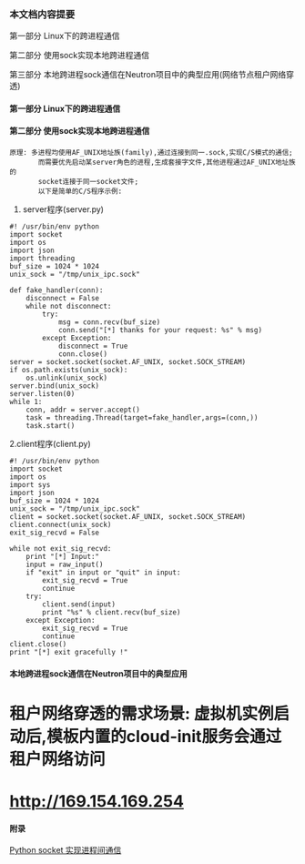 ### 本文档内容提要
第一部分 Linux下的跨进程通信

第二部分 使用sock实现本地跨进程通信

第三部分 本地跨进程sock通信在Neutron项目中的典型应用(网络节点租户网络穿透)


#### 第一部分 Linux下的跨进程通信 ##

#### 第二部分 使用sock实现本地跨进程通信 ##
```
原理: 多进程均使用AF_UNIX地址族(family),通过连接到同一.sock,实现C/S模式的通信; 
       而需要优先启动某server角色的进程,生成套接字文件,其他进程通过AF_UNIX地址族的
       socket连接于同一socket文件;
       以下是简单的C/S程序示例:
```

1. server程序(server.py)

```
#! /usr/bin/env python
import socket
import os
import json
import threading
buf_size = 1024 * 1024
unix_sock = "/tmp/unix_ipc.sock"

def fake_handler(conn):
    disconnect = False
    while not disconnect:
        try:
            msg = conn.recv(buf_size)
            conn.send("[*] thanks for your request: %s" % msg)
        except Exception:
            disconnect = True
            conn.close()
server = socket.socket(socket.AF_UNIX, socket.SOCK_STREAM)
if os.path.exists(unix_sock):
    os.unlink(unix_sock)
server.bind(unix_sock)
server.listen(0)
while 1:
    conn, addr = server.accept()
    task = threading.Thread(target=fake_handler,args=(conn,))
    task.start()
```

2.client程序(client.py)
```
#! /usr/bin/env python
import socket
import os
import sys
import json
buf_size = 1024 * 1024
unix_sock = "/tmp/unix_ipc.sock"
client = socket.socket(socket.AF_UNIX, socket.SOCK_STREAM)
client.connect(unix_sock)
exit_sig_recvd = False

while not exit_sig_recvd:
    print "[*] Input:"
    input = raw_input()
    if "exit" in input or "quit" in input:
        exit_sig_recvd = True
        continue
    try:
        client.send(input)
        print "%s" % client.recv(buf_size)
    except Exception:
        exit_sig_recvd = True
        continue
client.close()
print "[*] exit gracefully !"
```
#### 本地跨进程sock通信在Neutron项目中的典型应用 ##
# 租户网络穿透的需求场景: 虚拟机实例启动后,模板内置的cloud-init服务会通过租户网络访问
# http://169.154.169.254

#### 附录
[Python socket 实现进程间通信 ](http://blog.csdn.net/wangtaoking1/article/details/44494217/)
